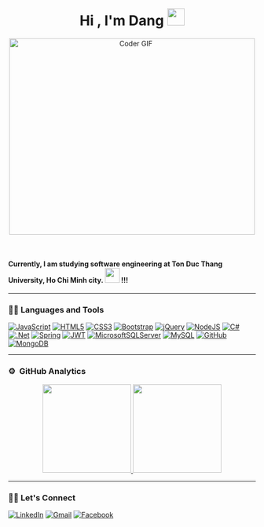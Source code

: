 <h1 align="center">Hi , I'm Dang <img src="https://media.giphy.com/media/hvRJCLFzcasrR4ia7z/giphy.gif" width="35"></h1>

<p align="center">
 <img src="https://media.giphy.com/media/SWoSkN6DxTszqIKEqv/giphy.gif" alt="Coder GIF" width="500" height="400">
</p>

<br />
<h4>Currently, I am studying software engineering at Ton Duc Thang University, Ho Chi Minh city. <img src="https://media.giphy.com/media/WUlplcMpOCEmTGBtBW/giphy.gif" width="30"> !!!</h3>

<hr />

### 👨‍💻 Languages and Tools


[![JavaScript](https://img.shields.io/badge/javascript-%23323330.svg?style=for-the-badge&logo=javascript&logoColor=%23F7DF1E)](https://github.com/haidang9b) 
[![HTML5](https://img.shields.io/badge/html5-%23E34F26.svg?style=for-the-badge&logo=html5&logoColor=white)](https://github.com/haidang9b) 
[![CSS3](https://img.shields.io/badge/css3-%231572B6.svg?style=for-the-badge&logo=css3&logoColor=white)](https://github.com/haidang9b) 
[![Bootstrap](https://img.shields.io/badge/bootstrap-%23563D7C.svg?style=for-the-badge&logo=bootstrap&logoColor=white)](https://github.com/haidang9b) 
[![jQuery](https://img.shields.io/badge/jquery-%230769AD.svg?style=for-the-badge&logo=jquery&logoColor=white)](https://github.com/haidang9b) 
[![NodeJS](https://img.shields.io/badge/node.js-6DA55F?style=for-the-badge&logo=node.js&logoColor=white)](https://github.com/haidang9b) 
[![C#](https://img.shields.io/badge/c%23-%23239120.svg?style=for-the-badge&logo=c-sharp&logoColor=white)](https://gitlab.com/haidang9b)
[![.Net](https://img.shields.io/badge/.NET-5C2D91?style=for-the-badge&logo=.net&logoColor=white)](https://gitlab.com/haidang9b)
[![Spring](https://img.shields.io/badge/spring-%236DB33F.svg?style=for-the-badge&logo=spring&logoColor=white)](https://gitlab.com/haidang9b)
[![JWT](https://img.shields.io/badge/JWT-black?style=for-the-badge&logo=JSON%20web%20tokens)](https://github.com/haidang9b)
[![MicrosoftSQLServer](https://img.shields.io/badge/Microsoft%20SQL%20Sever-CC2927?style=for-the-badge&logo=microsoft%20sql%20server&logoColor=white)](https://github.com/haidang9b)
[![MySQL](https://img.shields.io/badge/mysql-%2300f.svg?style=for-the-badge&logo=mysql&logoColor=white)](https://github.com/haidang9b)
[![GitHub](https://img.shields.io/badge/github-%23121011.svg?style=for-the-badge&logo=github&logoColor=white)](https://github.com/haidang9b) 
[![MongoDB](https://img.shields.io/badge/MongoDB-%234ea94b.svg?style=for-the-badge&logo=mongodb&logoColor=white)](https://gitlab.com/haidang9b) 

<hr />

### ⚙️ &nbsp;GitHub Analytics
<p align="center">
<a href="https://github.com/haidang9b">
  <img height="180em" src="https://github-readme-stats-eight-theta.vercel.app/api?username=haidang9b&show_icons=true&theme=algolia&include_all_commits=true&count_private=true"/>
  <img height="180em" src="https://github-readme-stats-eight-theta.vercel.app/api/top-langs/?username=haidang9b&layout=compact&langs_count=8&theme=algolia"/>
</a>
</p>
<hr />

### 🙋‍♀️ Let's Connect

[![LinkedIn](https://img.shields.io/badge/linkedin-%230077B5.svg?style=for-the-badge&logo=linkedin&logoColor=white)](https://www.linkedin.com/in/dang-phan-651a53184/)
[![Gmail](https://img.shields.io/badge/Gmail-D14836?style=for-the-badge&logo=gmail&logoColor=white&link=mailto:phanhaidanghq@gmail.com)](mailto:phanhaidang@gmail.com)
[![Facebook](https://img.shields.io/badge/Facebook-%231877F2.svg?style=for-the-badge&logo=Facebook&logoColor=white)](https://www.facebook.com/100006348301213)
